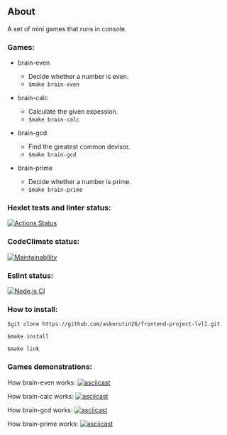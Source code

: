 
## About 
A set of mini games that runs in console.
### Games:
* brain-even 
  + Decide whether a number is even.
  + `$make brain-even`

* brain-calc 
  + Calculate the given expession.
  + `$make brain-calc`

* brain-gcd 
  + Find the greatest common devisor.
  + `$make brain-gcd`

* brain-prime 
  + Decide whether a number is prime.
  + `$make brain-prime`


### Hexlet tests and linter status:
[![Actions Status](https://github.com/askorutin26/frontend-project-lvl1/workflows/hexlet-check/badge.svg)](https://github.com/askorutin26/frontend-project-lvl1/actions)
### CodeClimate status:
[![Maintainability](https://api.codeclimate.com/v1/badges/341dd28fb6f5ec5ad776/maintainability)](https://codeclimate.com/github/askorutin26/frontend-project-lvl1/maintainability)
### Eslint status:
[![Node.js CI](https://github.com/askorutin26/frontend-project-lvl1/actions/workflows/node.js.yml/badge.svg?branch=main)](https://github.com/askorutin26/frontend-project-lvl1/actions/workflows/node.js.yml)


### How to install:

`$git clone https://github.com/askorutin26/frontend-project-lvl1.git`

`$make install`

`$make link`


### Games demonstrations:

How brain-even works:
[![asciicast](https://asciinema.org/a/412987.svg)](https://asciinema.org/a/412987)

How brain-calc works:
[![asciicast](https://asciinema.org/a/414233.svg)](https://asciinema.org/a/414233)

How brain-gcd works:
[![asciicast](https://asciinema.org/a/414543.svg)](https://asciinema.org/a/414543)

How brain-prime works:
[![asciicast](https://asciinema.org/a/415006.svg)](https://asciinema.org/a/415006)
